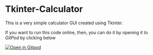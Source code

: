 # Tkinter-Calculator

This is a very simple calculator GUI created using Tkinter.

If you want to run this code online, then, you can do it by opening it to *GitPod* by clicking below

[![Open in Gitpod](https://gitpod.io/button/open-in-gitpod.svg)](https://gitpod.io/#https://github.com/somenath203/Tkinter-Calculator/blob/main/tkinter_calculator.py)
